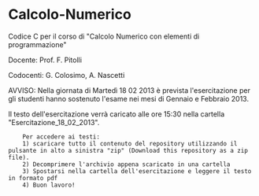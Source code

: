 Calcolo-Numerico
================

Codice C per il corso di "Calcolo Numerico con elementi di programmazione" 

Docente: Prof. F. Pitolli

Codocenti: G. Colosimo, A. Nascetti

AVVISO: Nella giornata di Martedì 18 02 2013 è prevista l'esercitazione per 
gli studenti hanno sostenuto l'esame nei mesi di Gennaio e Febbraio 2013.

Il testo dell'esercitazione verrà caricato alle ore 15:30 nella cartella "Esercitazione_18_02_2013".

        Per accedere ai testi:
        1) scaricare tutto il contenuto del repository utilizzando il pulsante in alto a sinistra "zip" (Download this repository as a zip file).
        2) Decomprimere l'archivio appena scaricato in una cartella
        3) Spostarsi nella cartella dell'esercitazione e leggere il testo in formato pdf
        4) Buon lavoro!
